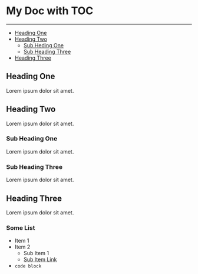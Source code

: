 # My Doc with TOC

***

* [Heading One](#heading-one)
* [Heading Two](#heading-two)
  * [Sub Heding One](#sub-heading-one)
  * [Sub Heading Three](#subheading-three)
* [Heading Three](#heading)

## Heading One

Lorem ipsum dolor sit amet.

## Heading Two

Lorem ipsum dolor sit amet.

### Sub Heading One

Lorem ipsum dolor sit amet.

### Sub Heading Three

Lorem ipsum dolor sit amet.

## Heading Three

Lorem ipsum dolor sit amet.

### Some List

* Item 1
* Item 2
  * Sub Item 1
  * [Sub Item Link](https://www.google.com/)
* `code block`
